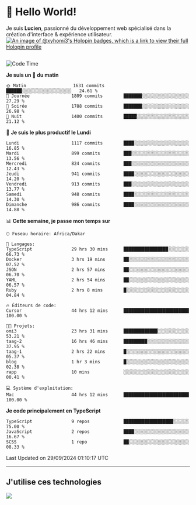 # 👋 Hello World!

Je suis **Lucien**, passionné du développement web spécialisé dans la création d'interface & expérience utilisateur.
[![An image of @xyhomi3's Holopin badges, which is a link to view their full Holopin profile](https://holopin.me/xyhomi3)](https://holopin.io/@xyhomi3)

##

<!--START_SECTION:waka-->
![Code Time](http://img.shields.io/badge/Code%20Time-2%2C149%20hrs%2039%20mins-blue)

**Je suis un 🐤 du matin** 

```text
🌞 Matin                  1631 commits        ██████░░░░░░░░░░░░░░░░░░░   24.61 % 
🌆 Journée                1809 commits        ███████░░░░░░░░░░░░░░░░░░   27.29 % 
🌃 Soirée                 1788 commits        ███████░░░░░░░░░░░░░░░░░░   26.98 % 
🌙 Nuit                   1400 commits        █████░░░░░░░░░░░░░░░░░░░░   21.12 % 
```
📅 **Je suis le plus productif le Lundi** 

```text
Lundi                    1117 commits        ████░░░░░░░░░░░░░░░░░░░░░   16.85 % 
Mardi                    899 commits         ███░░░░░░░░░░░░░░░░░░░░░░   13.56 % 
Mercredi                 824 commits         ███░░░░░░░░░░░░░░░░░░░░░░   12.43 % 
Jeudi                    941 commits         ████░░░░░░░░░░░░░░░░░░░░░   14.20 % 
Vendredi                 913 commits         ███░░░░░░░░░░░░░░░░░░░░░░   13.77 % 
Samedi                   948 commits         ████░░░░░░░░░░░░░░░░░░░░░   14.30 % 
Dimanche                 986 commits         ████░░░░░░░░░░░░░░░░░░░░░   14.88 % 
```


📊 **Cette semaine, je passe mon temps sur** 

```text
🕑︎ Fuseau horaire: Africa/Dakar

💬 Langages: 
TypeScript               29 hrs 30 mins      █████████████████░░░░░░░░   66.73 % 
Docker                   3 hrs 19 mins       ██░░░░░░░░░░░░░░░░░░░░░░░   07.52 % 
JSON                     2 hrs 57 mins       ██░░░░░░░░░░░░░░░░░░░░░░░   06.70 % 
YAML                     2 hrs 54 mins       ██░░░░░░░░░░░░░░░░░░░░░░░   06.57 % 
Ruby                     2 hrs 8 mins        █░░░░░░░░░░░░░░░░░░░░░░░░   04.84 % 

🔥 Éditeurs de code: 
Cursor                   44 hrs 12 mins      █████████████████████████   100.00 % 

🐱‍💻 Projets: 
omi3                     23 hrs 31 mins      █████████████░░░░░░░░░░░░   53.21 % 
taag-2                   16 hrs 46 mins      █████████░░░░░░░░░░░░░░░░   37.95 % 
taag-1                   2 hrs 22 mins       █░░░░░░░░░░░░░░░░░░░░░░░░   05.37 % 
blog                     1 hr 3 mins         █░░░░░░░░░░░░░░░░░░░░░░░░   02.38 % 
rapp                     10 mins             ░░░░░░░░░░░░░░░░░░░░░░░░░   00.41 % 

💻 Système d'exploitation: 
Mac                      44 hrs 12 mins      █████████████████████████   100.00 % 
```

**Je code principalement en TypeScript** 

```text
TypeScript               9 repos             ███████████████████░░░░░░   75.00 % 
JavaScript               2 repos             ████░░░░░░░░░░░░░░░░░░░░░   16.67 % 
SCSS                     1 repo              ██░░░░░░░░░░░░░░░░░░░░░░░   08.33 % 
```




 Last Updated on 29/09/2024 01:10:17 UTC
<!--END_SECTION:waka-->
---

## J'utilise ces technologies

<p align="left">
  <a href="https://skillicons.dev">
    <img src="https://skillicons.dev/icons?i=ts,js,md,scss,tailwind,react,docker,express,astro,vite,nextjs,vercel,figma,ableton" />
  </a>
</p>

